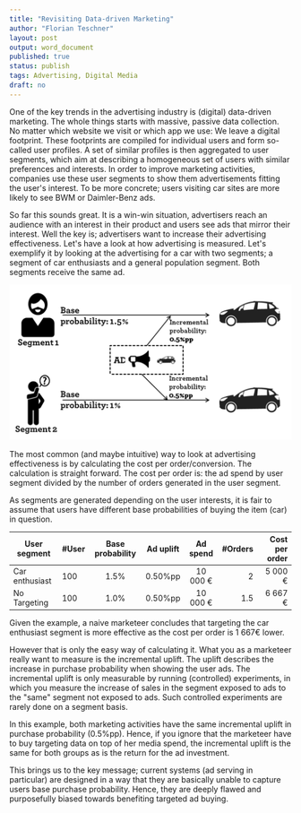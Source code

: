 ```yaml
---
title: "Revisiting Data-driven Marketing"
author: "Florian Teschner"
layout: post
output: word_document
published: true
status: publish
tags: Advertising, Digital Media
draft: no
---
```

 
 
One of the key trends in the advertising industry is (digital) data-driven marketing. The whole things starts with massive, passive data collection. No matter which website we visit or which app we use: We leave a digital footprint. These footprints are compiled for individual users and form so-called user profiles. A set of similar profiles is then aggregated to user segments, which aim at describing a homogeneous set of users with similar preferences and interests. In order to improve marketing activities, companies use these user segments to show them advertisements fitting the user's interest. To be more concrete; users visiting car sites are more likely to see BWM or Daimler-Benz ads. 


 
So far this sounds great. It is a win-win situation, advertisers reach an audience with an interest in their product and users see ads that mirror their interest.
Well the key is; advertisers want to increase their advertising effectiveness. Let's have a look at how advertising is measured. Let's exemplify it by looking at the advertising for a car with two segments; a segment of car enthusiasts and a general population segment. Both segments receive the same ad.
 
![An example of two user segments](/figures/targeting.png)
 
The most common (and maybe intuitive) way to look at advertising effectiveness is by calculating the cost per order/conversion. The calculation is straight forward. The cost per order is: the ad spend by user segment divided by the number of orders generated in the user segment.
 
As segments are generated depending on the user interests, it is fair to assume that users have different base probabilities of buying the item (car) in question.
 
 
| User segment   | #User | Base probability |  Ad uplift  | Ad spend | #Orders | Cost per order           |
|----------------|-------|:------------------:|:-------------:|:----------:|---------:|--------------------------:|
| Car enthusiast | 100   | 1.5%             | 0.50%pp     | 10 000 € | 2       |                 5 000 €  |
| No Targeting   | 100   | 1.0%             | 0.50%pp     | 10 000 € | 1.5     |                 6 667 €  |
 
Given the example, a naive marketeer concludes that targeting the car enthusiast segment is more effective as the cost per order is 1 667€ lower.
 
However that is only the easy way of calculating it. What you as a marketeer really want to measure is the incremental uplift. The uplift describes the increase in purchase probability when showing the user ads. The incremental uplift is only measurable by running (controlled) experiments, in which you measure the increase of sales in the segment exposed to ads to the "same" segment not exposed to ads. Such controlled experiments are rarely done on a segment basis.
 
In this example, both marketing activities have the same incremental uplift in purchase probability (0.5%pp). Hence, if you ignore that the marketeer have to buy targeting data on top of her media spend, the incremental uplift is the same for both groups as is the return for the ad investment.
 
This brings us to the key message; current systems (ad serving in particular) are designed in a way that they are basically unable to capture users base purchase probability. Hence, they are deeply flawed and purposefully biased towards benefiting targeted ad buying.
 
 
 
